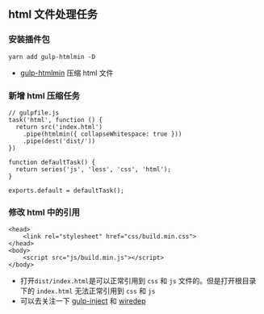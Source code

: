 ## html 文件处理任务

### 安装插件包

 

```
yarn add gulp-htmlmin -D
```

- [gulp-htmlmin](https://www.npmjs.com/package/gulp-htmlmin) 压缩 html 文件

### 新增 html 压缩任务

 

```
// gulpfile.js
task('html', function () {
  return src('index.html')
    .pipe(htmlmin({ collapseWhitespace: true }))
    .pipe(dest('dist/'))
})

function defaultTask() {
  return series('js', 'less', 'css', 'html');
}

exports.default = defaultTask();
```

### 修改 html 中的引用

 

```
<head>
    <link rel="stylesheet" href="css/build.min.css">
</head>
<body>
    <script src="js/build.min.js"></script>
</body>
```

- 打开`dist/index.html`是可以正常引用到 `css` 和 `js` 文件的。但是打开根目录下的 `index.html` 无法正常引用到 `css` 和 `js`
- 可以去关注一下 [gulp-inject](https://www.npmjs.com/package/gulp-inject) 和 [wiredep](https://www.npmjs.com/package/wiredep)